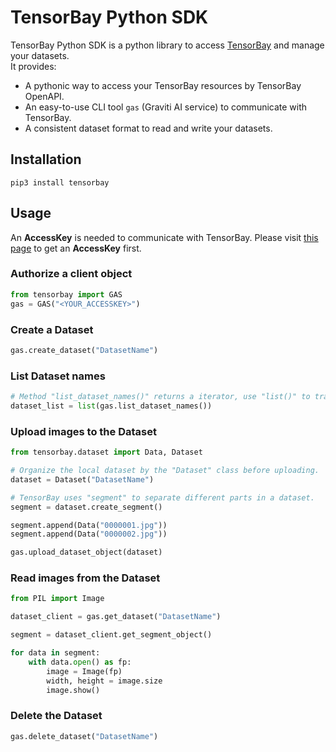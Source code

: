 # TensorBay Python SDK

TensorBay Python SDK is a python library to access [TensorBay](https://www.graviti.com/tensorBay)
and manage your datasets.  
It provides:

-   A pythonic way to access your TensorBay resources by TensorBay OpenAPI.
-   An easy-to-use CLI tool `gas` (Graviti AI service) to communicate with TensorBay.
-   A consistent dataset format to read and write your datasets.

## Installation

```console
pip3 install tensorbay
```

## Usage

An **AccessKey** is needed to communicate with TensorBay.
Please visit [this page](https://gas.graviti.cn/access-key) to get an **AccessKey** first.

### Authorize a client object

```python
from tensorbay import GAS
gas = GAS("<YOUR_ACCESSKEY>")
```

### Create a Dataset

```python
gas.create_dataset("DatasetName")
```

### List Dataset names

```python
# Method "list_dataset_names()" returns a iterator, use "list()" to transfer it to a "list".
dataset_list = list(gas.list_dataset_names())
```

### Upload images to the Dataset

```python
from tensorbay.dataset import Data, Dataset

# Organize the local dataset by the "Dataset" class before uploading.
dataset = Dataset("DatasetName")

# TensorBay uses "segment" to separate different parts in a dataset.
segment = dataset.create_segment()

segment.append(Data("0000001.jpg"))
segment.append(Data("0000002.jpg"))

gas.upload_dataset_object(dataset)
```

### Read images from the Dataset

```python
from PIL import Image

dataset_client = gas.get_dataset("DatasetName")

segment = dataset_client.get_segment_object()

for data in segment:
    with data.open() as fp:
        image = Image(fp)
        width, height = image.size
        image.show()
```

### Delete the Dataset

```python
gas.delete_dataset("DatasetName")
```
